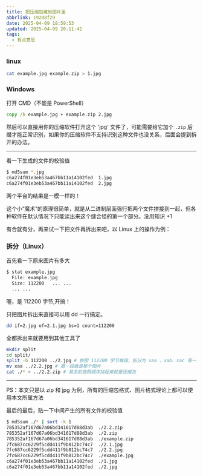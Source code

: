 ```yaml
---
title: 把压缩包藏到图片里
abbrlink: 19208f29
date: 2025-04-09 18:59:53
updated: 2025-04-09 20:11:42
tags:
  - 有点意思
---
```


### linux

```bash
cat example.jpg example.zip > 1.jpg
```

### Windows

打开 CMD（不能是 PowerShell）

```cmd
copy /b example.jpg + example.zip 2.jpg
```

然后可以直接用你的压缩软件打开这个 'jpg' 文件了，可能需要给它加个 `.zip` 后缀才能正常识别，如果你的压缩软件不支持识别这种文件也没关系，后面会提到拆开的办法。

---

看一下生成的文件的校验值

```bash
$ md5sum *.jpg
c6a274f01e3eb53a467bb11a14102fed  1.jpg
c6a274f01e3eb53a467bb11a14102fed  2.jpg
```

两个平台的结果是一模一样的！

这个小“魔术”的原理很简单，就是从二进制层面强行把两个文件拼接到一起，但各种软件在默认情况下只能读出来这个缝合怪的第一个部分。没用知识 +1

有合就有分，再来试一下把文件再拆出来吧，以 Linux 上的操作为例：

### 拆分（Linux）

首先看一下原来图片有多大

```bash
$ stat example.jpg
  File: example.jpg
  Size: 112200   ... ...
  ... ...
```

喔，是 112200 字节,开搞！

只把图片拆出来直接可以用 dd 一行搞定。

```bash
dd if=2.jpg of=2.1.jpg bs=1 count=112200
```

全都拆出来就要用到其他工具了

```bash
mkdir split
cd split/
split -b 112200 ../2.jpg # 按照 112200 字节每段，拆分为 xaa 、xab、xac 等一大堆小文件
mv xaa ../2.2.jpg # 第一段就是那个图片
cat ./* > ../2.2.zip # 其余的按照顺序拼起来就是压缩包
```

---

PS：本文只是以 zip 和 jpg 为例，所有的压缩包格式、图片格式理论上都可以使用本文所属方法

最后的最后，贴一下中间产生的所有文件的校验值

```bash
$ md5sum ./* | sort -k 1
785352af167d67a06bd341617d88d3ab  ./2.2.zip
785352af167d67a06bd341617d88d3ab  ./2.zip
785352af167d67a06bd341617d88d3ab  ./example.zip
7fc687cc6229f5cdd411f9b812bc74c7  ./2.1.jpg
7fc687cc6229f5cdd411f9b812bc74c7  ./2.2.jpg
7fc687cc6229f5cdd411f9b812bc74c7  ./example.jpg
c6a274f01e3eb53a467bb11a14102fed  ./1.jpg
c6a274f01e3eb53a467bb11a14102fed  ./2.jpg
```
